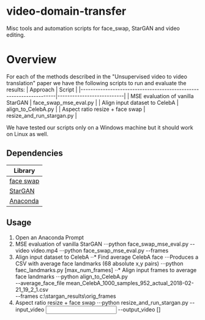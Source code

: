 # video-domain-transfer
Misc tools and automation scripts for face_swap, StarGAN and video editing.

# Overview
For each of the methods described in the "Unsupervised video to video translation" paper we
have the following scripts to run and evaluate the results:
| Approach                                                           | Script                    |
|--------------------------------------------------------------------|---------------------------|
| MSE evaluation of vanilla StarGAN                                  | face_swap_mse_eval.py     |
| Align input dataset to CelebA                                      | align_to_CelebA.py        |
| Aspect ratio resize + face swap                                    | resize_and_run_stargan.py |

We have tested our scripts only on a Windows machine but it should work on Linux as well.

## Dependencies
| Library                                           |
|---------------------------------------------------|
| [face swap](https://github.com/ofirc/face_swap/)  |
| [StarGAN](https://github.com/ofirc/StarGAN)       |
| [Anaconda](https://www.anaconda.com/)             |

## Usage
1. Open an Anaconda Prompt
2. MSE evaluation of vanilla StarGAN
⋅⋅⋅python face_swap_mse_eval.py --video video.mp4
⋅⋅⋅python face_swap_mse_eval.py --frames <frames dir>
3. Align input dataset to CelebA
⋅⋅* Find average CelebA face
⋅⋅⋅Produces a CSV with average face landmarks (68 absolute x,y pairs)
⋅⋅⋅python faec_landmarks.py [max_num_frames]
⋅⋅* Align input frames to average face landmarks
⋅⋅⋅python align_to_CelebA.py \
  --average_face_file mean_CelebA_1000_samples_952_actual_2018-02-21_19_2_1.csv \
  --frames c:\stargan_results\orig_frames
4. Aspect ratio resize + face swap
⋅⋅⋅python resize_and_run_stargan.py --input_video <input video> --output_video [<output video>]
  
